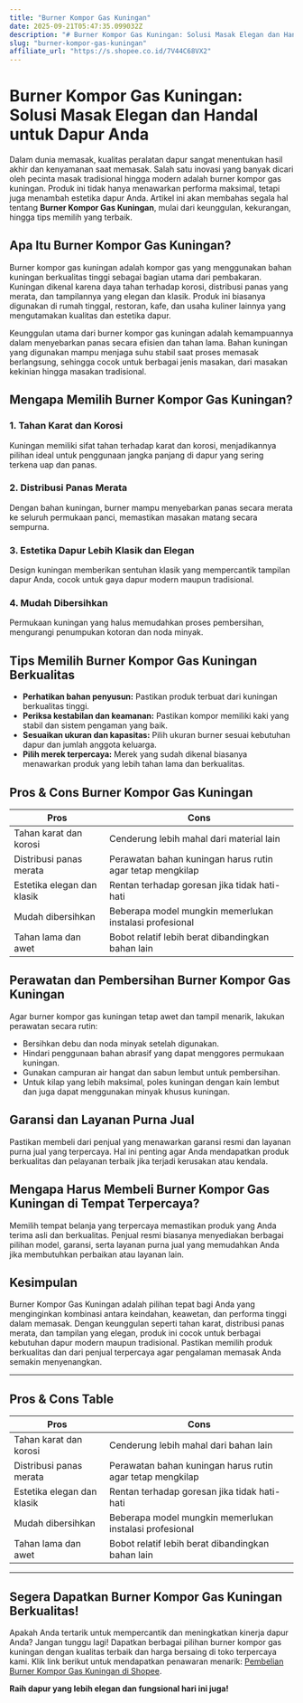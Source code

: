 ```yaml
---
title: "Burner Kompor Gas Kuningan"
date: 2025-09-21T05:47:35.099032Z
description: "# Burner Kompor Gas Kuningan: Solusi Masak Elegan dan Handal untuk Dapur Anda..."
slug: "burner-kompor-gas-kuningan"
affiliate_url: "https://s.shopee.co.id/7V44C68VX2"
---
```

# Burner Kompor Gas Kuningan: Solusi Masak Elegan dan Handal untuk Dapur Anda

Dalam dunia memasak, kualitas peralatan dapur sangat menentukan hasil akhir dan kenyamanan saat memasak. Salah satu inovasi yang banyak dicari oleh pecinta masak tradisional hingga modern adalah burner kompor gas kuningan. Produk ini tidak hanya menawarkan performa maksimal, tetapi juga menambah estetika dapur Anda. Artikel ini akan membahas segala hal tentang **Burner Kompor Gas Kuningan**, mulai dari keunggulan, kekurangan, hingga tips memilih yang terbaik.

## Apa Itu Burner Kompor Gas Kuningan?

Burner kompor gas kuningan adalah kompor gas yang menggunakan bahan kuningan berkualitas tinggi sebagai bagian utama dari pembakaran. Kuningan dikenal karena daya tahan terhadap korosi, distribusi panas yang merata, dan tampilannya yang elegan dan klasik. Produk ini biasanya digunakan di rumah tinggal, restoran, kafe, dan usaha kuliner lainnya yang mengutamakan kualitas dan estetika dapur.

Keunggulan utama dari burner kompor gas kuningan adalah kemampuannya dalam menyebarkan panas secara efisien dan tahan lama. Bahan kuningan yang digunakan mampu menjaga suhu stabil saat proses memasak berlangsung, sehingga cocok untuk berbagai jenis masakan, dari masakan kekinian hingga masakan tradisional.

## Mengapa Memilih Burner Kompor Gas Kuningan?

### 1. Tahan Karat dan Korosi

Kuningan memiliki sifat tahan terhadap karat dan korosi, menjadikannya pilihan ideal untuk penggunaan jangka panjang di dapur yang sering terkena uap dan panas.

### 2. Distribusi Panas Merata

Dengan bahan kuningan, burner mampu menyebarkan panas secara merata ke seluruh permukaan panci, memastikan masakan matang secara sempurna.

### 3. Estetika Dapur Lebih Klasik dan Elegan

Design kuningan memberikan sentuhan klasik yang mempercantik tampilan dapur Anda, cocok untuk gaya dapur modern maupun tradisional.

### 4. Mudah Dibersihkan

Permukaan kuningan yang halus memudahkan proses pembersihan, mengurangi penumpukan kotoran dan noda minyak.

## Tips Memilih Burner Kompor Gas Kuningan Berkualitas

- **Perhatikan bahan penyusun:** Pastikan produk terbuat dari kuningan berkualitas tinggi.
- **Periksa kestabilan dan keamanan:** Pastikan kompor memiliki kaki yang stabil dan sistem pengaman yang baik.
- **Sesuaikan ukuran dan kapasitas:** Pilih ukuran burner sesuai kebutuhan dapur dan jumlah anggota keluarga.
- **Pilih merek terpercaya:** Merek yang sudah dikenal biasanya menawarkan produk yang lebih tahan lama dan berkualitas.

## Pros & Cons Burner Kompor Gas Kuningan

| **Pros** | **Cons** |
|---|---|
| Tahan karat dan korosi | Cenderung lebih mahal dari material lain |
| Distribusi panas merata | Perawatan bahan kuningan harus rutin agar tetap mengkilap |
| Estetika elegan dan klasik | Rentan terhadap goresan jika tidak hati-hati |
| Mudah dibersihkan | Beberapa model mungkin memerlukan instalasi profesional |
| Tahan lama dan awet | Bobot relatif lebih berat dibandingkan bahan lain |

## Perawatan dan Pembersihan Burner Kompor Gas Kuningan

Agar burner kompor gas kuningan tetap awet dan tampil menarik, lakukan perawatan secara rutin:

- Bersihkan debu dan noda minyak setelah digunakan.
- Hindari penggunaan bahan abrasif yang dapat menggores permukaan kuningan.
- Gunakan campuran air hangat dan sabun lembut untuk pembersihan.
- Untuk kilap yang lebih maksimal, poles kuningan dengan kain lembut dan juga dapat menggunakan minyak khusus kuningan.

## Garansi dan Layanan Purna Jual

Pastikan membeli dari penjual yang menawarkan garansi resmi dan layanan purna jual yang terpercaya. Hal ini penting agar Anda mendapatkan produk berkualitas dan pelayanan terbaik jika terjadi kerusakan atau kendala.

## Mengapa Harus Membeli Burner Kompor Gas Kuningan di Tempat Terpercaya?

Memilih tempat belanja yang terpercaya memastikan produk yang Anda terima asli dan berkualitas. Penjual resmi biasanya menyediakan berbagai pilihan model, garansi, serta layanan purna jual yang memudahkan Anda jika membutuhkan perbaikan atau layanan lain.

## Kesimpulan

Burner Kompor Gas Kuningan adalah pilihan tepat bagi Anda yang menginginkan kombinasi antara keindahan, keawetan, dan performa tinggi dalam memasak. Dengan keunggulan seperti tahan karat, distribusi panas merata, dan tampilan yang elegan, produk ini cocok untuk berbagai kebutuhan dapur modern maupun tradisional. Pastikan memilih produk berkualitas dan dari penjual terpercaya agar pengalaman memasak Anda semakin menyenangkan.

---

## Pros & Cons Table

| **Pros** | **Cons** |
|---|---|
| Tahan karat dan korosi | Cenderung lebih mahal dari bahan lain |
| Distribusi panas merata | Perawatan bahan kuningan harus rutin agar tetap mengkilap |
| Estetika elegan dan klasik | Rentan terhadap goresan jika tidak hati-hati |
| Mudah dibersihkan | Beberapa model mungkin memerlukan instalasi profesional |
| Tahan lama dan awet | Bobot relatif lebih berat dibandingkan bahan lain |

---

## Segera Dapatkan Burner Kompor Gas Kuningan Berkualitas!

Apakah Anda tertarik untuk mempercantik dan meningkatkan kinerja dapur Anda? Jangan tunggu lagi! Dapatkan berbagai pilihan burner kompor gas kuningan dengan kualitas terbaik dan harga bersaing di toko terpercaya kami. Klik link berikut untuk mendapatkan penawaran menarik: [Pembelian Burner Kompor Gas Kuningan di Shopee](https://s.shopee.co.id/7V44C68VX2).

**Raih dapur yang lebih elegan dan fungsional hari ini juga!**